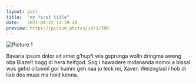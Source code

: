 ```yaml
---
layout: post
title:  "my first title"
date:   2021-04-22 12:39:40
preview: https://picsum.photos/id/1/300
---
```


![Picture 1](https://picsum.photos/id/1/800/600)

Bavaria ipsum dolor sit amet g’hupft wia gsprunga wolln dringma aweng oba Biazelt hogg di hera helfgod. Sog i hawadere midananda nomoi a bissal wos gehd ollaweil gor kumm geh naa jo leck mi, Xaver: Weiznglasl i hob di liab des muas ma hoid kenna.
